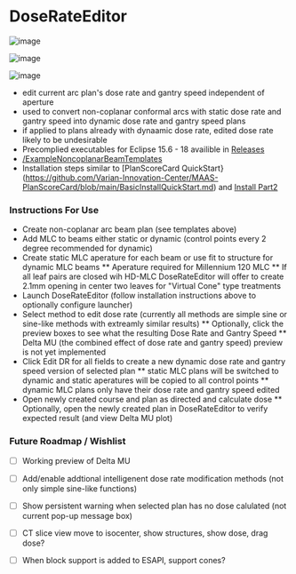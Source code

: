 # DoseRateEditor

![image](https://user-images.githubusercontent.com/78000769/226069013-a34d6001-5132-40af-a9d9-9218b1879bd5.png)

![image](https://user-images.githubusercontent.com/78000769/226070099-f5304c74-735c-42e7-998a-194466d78563.png)

![image](https://user-images.githubusercontent.com/78000769/226110675-884f5268-f19c-4adf-ab0a-3b94b20abd2b.png)

* edit current arc plan's dose rate and gantry speed independent of aperture 
* used to convert non-coplanar conformal arcs with static dose rate and gantry speed into dynamic dose rate and gantry speed plans
* if applied to plans already with dynaamic dose rate, edited dose rate likely to be undesirable
* Precomplied executables for Eclipse 15.6 - 18 availible in [Releases](https://github.com/Varian-Innovation-Center/MAAS-DoseDynamicArcs/releases)
* [/ExampleNoncoplanarBeamTemplates](https://github.com/Varian-Innovation-Center/MAAS-DoseDynamicArcs/tree/main/ExamplePlanTemplates)
* Installation steps similar to [PlanScoreCard QuickStart}(https://github.com/Varian-Innovation-Center/MAAS-PlanScoreCard/blob/main/BasicInstallQuickStart.md) and [Install Part2](https://github.com/Varian-Innovation-Center/MAAS-PlanScoreCard/blob/main/InstallGuidePart2IntoSystemScriptsDirectory.md)

### Instructions For Use
* Create non-coplanar arc beam plan (see templates above)
* Add MLC to beams either static or dynamic (control points every 2 degree recommended for dynamic)
* Create static MLC aperature for each beam or use fit to structure for dynamic MLC beams
** Aperature required for Millennium 120 MLC
** If all leaf pairs are closed wih HD-MLC DoseRateEditor will offer to create 2.1mm opening in center two leaves for "Virtual Cone" type treatments
* Launch DoseRateEditor (follow installation instructions above to optionally configure launcher)
* Select method to edit dose rate (currently all methods are simple sine or sine-like methods with extreamly similar results)
** Optionally, click the preview boxes to see what the resulting Dose Rate and Gantry Speed
** Delta MU (the combined effect of dose rate and gantry speed) preview is not yet implemented
* Click Edit DR for all fields to create a new dynamic dose rate and gantry speed version of selected plan 
** static MLC plans will be switched to dynamic and static aperatures will be copied to all control points
** dynamic MLC plans only have their dose rate and gantry speed edited
* Open newly created course and plan as directed and calculate dose
** Optionally, open the newly created plan in DoseRateEditor to verify expected result (and view Delta MU plot)

### Future Roadmap / Wishlist
- [ ] Working preview of Delta MU
- [ ] Add/enable addtional intelligenent dose rate modification methods (not only simple sine-like functions)
- [ ] Show persistent warning when selected plan has no dose calulated (not current pop-up message box)
- [ ] CT slice view move to isocenter, show structures, show dose, drag dose?
- [ ] When block support is added to ESAPI, support cones?

